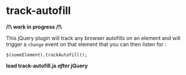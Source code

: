 # track-autofill

**/!\ work  in progress /!\\**

This jQuery plugin will track any browser autofills on an element and will trigger a `change` event on that element that you can then listen for :

`$(someElement).trackAutofill();`

**load track-autofill.js *after* jQuery**

